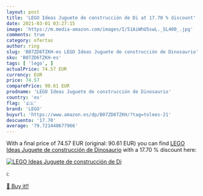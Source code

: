 ```yaml
---
layout: post
title: 'LEGO Ideas Juguete de construcción de Di at 17.70 % discount'
date: 2021-03-01 03:27:15
image: 'https://m.media-amazon.com/images/I/51AiWhU5swL._SL400_.jpg'
comments: true
category: ofertas
author: ring
slug: 'B07ZD6TZKH-es LEGO Ideas Juguete de construcción de Dinosaurio'
sku: 'B07ZD6TZKH-es'
tags: [ 'lego', ]
actualPrice: 74.57 EUR
currency: EUR
price: 74.57
comparePrice: 90.61 EUR
prodname: 'LEGO Ideas Juguete de construcción de Dinosaurio'
country: 'es'
flag: '🇪🇸'
brand: 'LEGO'
buyurl: 'https://www.amazon.es/dp/B07ZD6TZKH/?tag=tolees-21'
descuento: '17.70'
average: '79.721440677966'
---
```


With a final price of 74.57 EUR (original: 90.61 EUR) you can find [LEGO Ideas Juguete de construcción de Dinosaurio](https://www.amazon.es/dp/B07ZD6TZKH/?tag=tolees-21) with a  17.70 % discount here:

[![LEGO Ideas Juguete de construcción de Di](https://m.media-amazon.com/images/I/51AiWhU5swL._SL400_.jpg)](https://www.amazon.es/dp/B07ZD6TZKH/?tag=tolees-21)

ℹ️:


[🛒 Buy it!!](https://www.amazon.es/dp/B07ZD6TZKH/?tag=tolees-21)
